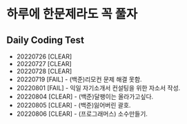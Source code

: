 # 하루에 한문제라도 꼭 풀자

## Daily Coding Test

- 20220726 [CLEAR]
- 20220727 [CLEAR]
- 20220728 [CLEAR]
- 20220719 [FAIL] - (백준)리모컨 문제 해결 못함. 
- 20220801 [FAIL] - 익일 자기소개서 컨설팅을 위한 자소서 작성.
- 20220804 [CLEAR] - (백준)달팽이는 올라가고싶다.
- 20220805 [CLEAR] - (백준)잃어버린 괄호.
- 20220806 [CLEAR] - (프로그래머스) 소수만들기.